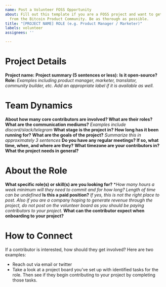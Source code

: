 ```yaml
---
name: Post a Volunteer FOSS Opportunity
about: Fill out this template if you are a FOSS project and want to get volunteers
  from the Bitcoin Product Community. Be as thorough as possible.
title: "[PROJECT NAME] ROLE (e.g. Product Manager / Marketer)"
labels: volunteer
assignees: ''

---
```


# Project Details
**Project name:** 
**Project summary (5 sentences or less):** 
**Is it open-source?** 
**Role:** *Examples including product manager, marketer, translator, community builder, etc. Add an appropriate label if it is available as well.*

# Team Dynamics
**About how many core contributors are involved? What are their roles?**
**What are the communication mediums?** *Examples include discord/slack/telegram*
**What stage is the project in?** 
**How long has it been running for?**
**What are the goals of the project?** *Summarize this in approximately 3 sentences*
**Do you have any regular meetings? If so, what time, when, and where are they?**
**What timezone are your contributors in?**
**What the project needs in general?**

# About the Role
**What specific role(s) or skill(s) are you looking for?**
**How many hours a week minimum will they need to commit and for how long? *Length of time can be undefined**
**Is this a paid position?** *If yes, this is not the right place to post. Also if you are a company hoping to generate revenue through the project, do not post on the volunteer board as you should be paying contributors to your project.*
**What can the contributor expect when onboarding to your project?**

# How to Connect
If a contributor is interested, how should they get involved? Here are two examples:
+ Reach out via email or twitter
+ Take a look at a project board you’ve set up with identified tasks for the role. Then see if they begin contributing to your project by completing those tasks.
